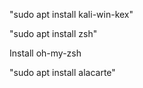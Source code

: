 "sudo apt install kali-win-kex"

"sudo apt install zsh"

Install oh-my-zsh

"sudo apt install alacarte"
